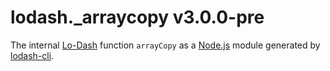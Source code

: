 # lodash._arraycopy v3.0.0-pre

The internal [Lo-Dash](https://lodash.com/) function `arrayCopy` as a [Node.js](http://nodejs.org/) module generated by [lodash-cli](https://www.npmjs.com/package/lodash-cli).
